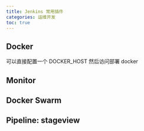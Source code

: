 ```yaml
---
title: Jenkins 常用插件
categories: 运维开发
toc: true
---
```


## Docker 

可以直接配置一个 DOCKER_HOST 然后访问部署 docker

## Monitor 

## Docker Swarm

## Pipeline: stageview